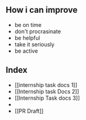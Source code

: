 ## How i can improve 
- be on time
- don't procrasinate 
- be helpful
- take it seriously 
- be active



## Index
- [[internship task docs 1]]
- [[Internship task Docs 2]]
- [[Internship Task docs 3]]
- 
- [[PR Draft]]